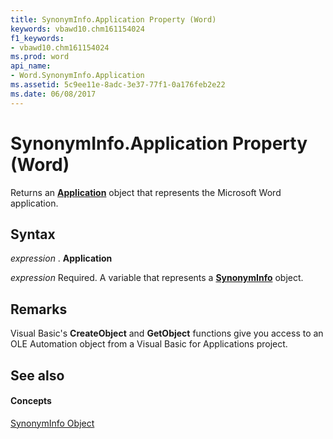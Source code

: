 ```yaml
---
title: SynonymInfo.Application Property (Word)
keywords: vbawd10.chm161154024
f1_keywords:
- vbawd10.chm161154024
ms.prod: word
api_name:
- Word.SynonymInfo.Application
ms.assetid: 5c9ee11e-8adc-3e37-77f1-0a176feb2e22
ms.date: 06/08/2017
---
```



# SynonymInfo.Application Property (Word)

Returns an **[Application](application-object-word.md)** object that represents the Microsoft Word application.


## Syntax

 _expression_ . **Application**

 _expression_ Required. A variable that represents a **[SynonymInfo](synonyminfo-object-word.md)** object.


## Remarks

Visual Basic's **CreateObject** and **GetObject** functions give you access to an OLE Automation object from a Visual Basic for Applications project.


## See also


#### Concepts


[SynonymInfo Object](synonyminfo-object-word.md)

